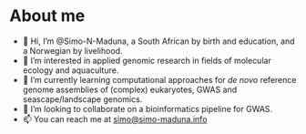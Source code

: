 # About me
- 👋 Hi, I’m @Simo-N-Maduna, a South African by birth and education, and a Norwegian by livelihood.
- 👀 I’m interested in applied genomic research in fields of molecular ecology and aquaculture. 
- 🌱 I’m currently learning computational approaches for *de novo* reference genome assemblies of (complex) eukaryotes, GWAS and seascape/landscape genomics.
- 💞️ I’m looking to collaborate on a bioinformatics pipeline for GWAS. 
- 📫 You can reach me at simo@simo-maduna.info

<!---
simo-N-Maduna/simo-N-Maduna is a ✨ special ✨ repository because its `README.md` (this file) appears on your GitHub profile.
You can click the Preview link to take a look at your changes.
--->
